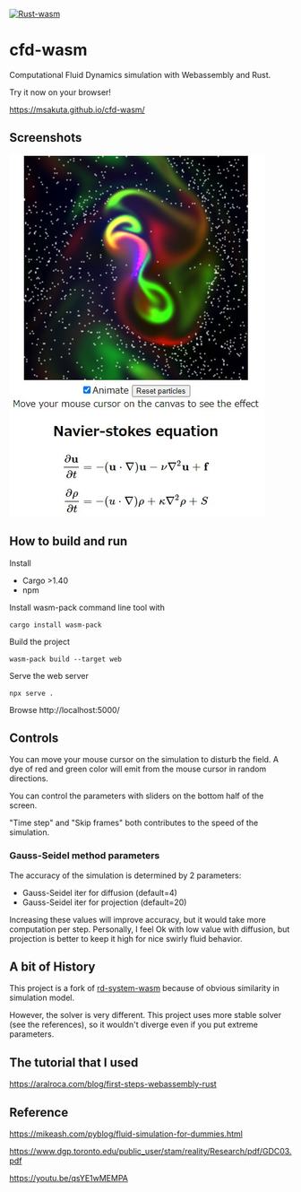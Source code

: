 [![Rust-wasm](https://github.com/msakuta/cfd-wasm/actions/workflows/rust-wasm.yml/badge.svg)](https://github.com/msakuta/cfd-wasm/actions/workflows/rust-wasm.yml)

# cfd-wasm

Computational Fluid Dynamics simulation with Webassembly and Rust.

Try it now on your browser!

https://msakuta.github.io/cfd-wasm/

## Screenshots

![screenshot](images/screenshot00.jpg)

## How to build and run

Install

* Cargo >1.40
* npm

Install wasm-pack command line tool with

    cargo install wasm-pack

Build the project

    wasm-pack build --target web

Serve the web server

    npx serve .

Browse http://localhost:5000/

## Controls

You can move your mouse cursor on the simulation to disturb the field.
A dye of red and green color will emit from the mouse cursor in random
directions.

You can control the parameters with sliders on the bottom half of the screen.

"Time step" and "Skip frames" both contributes to the speed of the simulation.

### Gauss-Seidel method parameters

The accuracy of the simulation is determined by 2 parameters:

* Gauss-Seidel iter for diffusion (default=4)
* Gauss-Seidel iter for projection (default=20)

Increasing these values will improve accuracy, but it would take more computation per step.
Personally, I feel Ok with low value with diffusion, but projection is better to keep it high
for nice swirly fluid behavior.

## A bit of History

This project is a fork of [rd-system-wasm](https://github.com/msakuta/rd-system-wasm) because of obvious similarity
in simulation model.

However, the solver is very different. This project uses more stable solver (see the references),
so it wouldn't diverge even if you put extreme parameters.

## The tutorial that I used

https://aralroca.com/blog/first-steps-webassembly-rust


## Reference

https://mikeash.com/pyblog/fluid-simulation-for-dummies.html

https://www.dgp.toronto.edu/public_user/stam/reality/Research/pdf/GDC03.pdf

https://youtu.be/qsYE1wMEMPA
